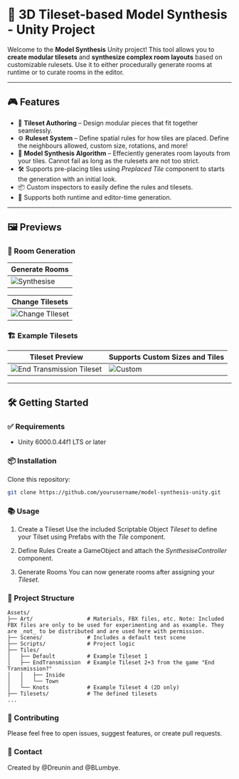 # 🧩 3D Tileset-based Model Synthesis - Unity Project

Welcome to the **Model Synthesis** Unity project! This tool allows you to **create modular tilesets** and **synthesize complex room layouts** based on customizable rulesets.
Use it to either procedurally generate rooms at runtime or to curate rooms in the editor.

---

## 🎮 Features

- 🧱 **Tileset Authoring** – Design modular pieces that fit together seamlessly.
- ⚙️ **Ruleset System** – Define spatial rules for how tiles are placed. Define the neighbours allowed, custom size, rotations, and more!
- 🧠 **Model Synthesis Algorithm** – Effeciently generates room layouts from your tiles. Cannot fail as long as the rulesets are not too strict.
- 🛠️ Supports pre-placing tiles using _Preplaced Tile_ component to starts the generation with an initial look.
- 📦 Custom inspectors to easily define the rules and tilesets. 
- 🔁 Supports both runtime and editor-time generation.

---

## 🖼️ Previews

### 🔄 Room Generation

| Generate Rooms |
|--------|
| ![Synthesise](https://github.com/user-attachments/assets/df57c07e-45e9-4525-9964-202af32af3ac) |

| Change Tilesets|
|--------|
|![Change TIleset](https://github.com/user-attachments/assets/5111d961-6486-4cf9-a0a7-6db37a1c31af) |


### 🏗️ Example Tilesets

| Tileset Preview | Supports Custom Sizes and Tiles |
|------------------|------------------|
| ![End Transmission Tileset](https://github.com/user-attachments/assets/e953cf40-c7cb-4fb4-b748-27d61b7b415e) | ![Custom](https://github.com/user-attachments/assets/97c25460-29a4-4dd9-a6ba-8cc0ee6a9bd2) |

---

## 🛠️ Getting Started

### ✅ Requirements

- Unity 6000.0.44f1 LTS or later

### 📦 Installation

Clone this repository:
   ```bash
   git clone https://github.com/yourusername/model-synthesis-unity.git
   ```
### 📚 Usage
1. Create a Tileset
Use the included Scriptable Object _Tileset_ to define your Tilset using Prefabs with the _Tile_ component.

2. Define Rules
Create a GameObject and attach the _SynthesiseController_ component. 

3. Generate Rooms
You can now generate rooms after assigning your _Tileset_.

### 📂 Project Structure
```
Assets/
├── Art/                 # Materials, FBX files, etc. Note: Included FBX files are only to be used for experimenting and as example. They are _not_ to be distributed and are used here with permission.
├── Scenes/              # Includes a default test scene
├── Scripts/             # Project logic
├── Tiles/
│   ├── Default          # Example Tileset 1
│   ├── EndTransmission  # Example Tileset 2+3 from the game "End Transmission?"
│   │   ├── Inside
│   │   └── Town
│   └── Knots            # Example Tileset 4 (2D only)
├── Tilesets/            # The defined tilesets
...
```

### 🤝 Contributing
Please feel free to open issues, suggest features, or create pull requests.

### 👋 Contact
Created by @Dreunin and @BLumbye.
